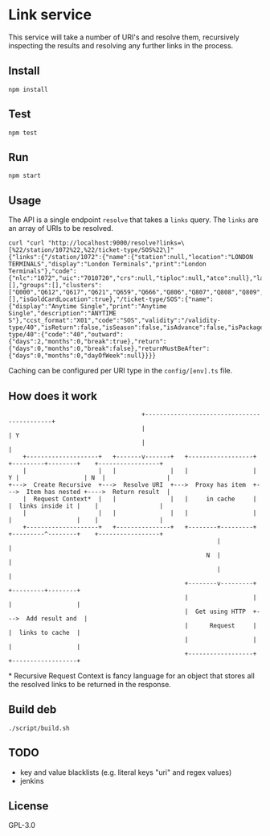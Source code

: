 # Link service

This service will take a number of URI's and resolve them, recursively inspecting the results and resolving any further links in the process.

## Install

```
npm install
```

## Test

```
npm test
```

## Run

```
npm start
```

## Usage

The API is a single endpoint `resolve` that takes a `links` query. The `links` are an array of URIs to be resolved.

```
curl "curl "http://localhost:9000/resolve?links=\[%22/station/1072%22,%22/ticket-type/SOS%22\]"
{"links":{"/station/1072":{"name":{"station":null,"location":"LONDON TERMINALS","display":"London Terminals","print":"London Terminals"},"code":{"nlc":"1072","uic":"7010720","crs":null,"tiploc":null,"atco":null},"latitude":null,"longitude":null,"facilities":[],"groups":[],"clusters":["Q000","Q612","Q617","Q621","Q659","Q666","Q806","Q807","Q808","Q809","Q811","Q812","Q814","Q815","Q816","Q817","Q818","Q819","Q820","Q821","Q822","Q823","Q824","Q850","Q851","Q852","Q853","Q854","Q859","Q860","Q861","Q862","Q863","Q864","Q865","Q866","Q902","Q903","Q908","Q923","Q929","Q952","Q992","QB65","QB84","QB98","QC10","QC15","QC16","QC18","QD00","R401","R667","R711","S301","T004","T027","T113","T143","T213","T301","T401"],"londonTerminals":[],"isGoldCardLocation":true},"/ticket-type/SOS":{"name":{"display":"Anytime Single","print":"Anytime Single","description":"ANYTIME S"},"ccst_format":"X01","code":"SOS","validity":"/validity-type/40","isReturn":false,"isSeason":false,"isAdvance":false,"isPackage":false,"isCarnet":false,"isFirstClass":false},"/validity-type/40":{"code":"40","outward":{"days":2,"months":0,"break":true},"return":{"days":0,"months":0,"break":false},"returnMustBeAfter":{"days":0,"months":0,"dayOfWeek":null}}}}
```

Caching can be configured per URI type in the `config/[env].ts` file.

## How does it work

```
                                     +--------------------------------------------+
                                     |                                            | Y
                                     |                                            |
    +--------------------+   +-------v-------+   +------------------+   +---------+--------+    +-----------------+
    |                    |   |               |   |                  | Y |                  | N  |                 |
+--->  Create Recursive  +--->  Resolve URI  +--->  Proxy has item  +--->  Item has nested +---->  Return result  |
    |  Request Context*  |   |               |   |     in cache     |   |  links inside it |    |                 |
    |                    |   |               |   |                  |   |                  |    |                 |
    +--------------------+   +---------------+   +--------+---------+   +---------^--------+    +-----------------+
                                                          |                       |
                                                       N  |                       |
                                                          |                       |
                                                 +--------v---------+   +---------+--------+
                                                 |                  |   |                  |
                                                 |  Get using HTTP  +--->  Add result and  |
                                                 |      Request     |   |  links to cache  |
                                                 |                  |   |                  |
                                                 +------------------+   +------------------+

```

\* Recursive Request Context is fancy language for an object that stores all the resolved links to be returned in the 
response. 

## Build deb

```
./script/build.sh
```


## TODO

- key and value blacklists (e.g. literal keys "uri" and regex values)
- jenkins

## License

GPL-3.0